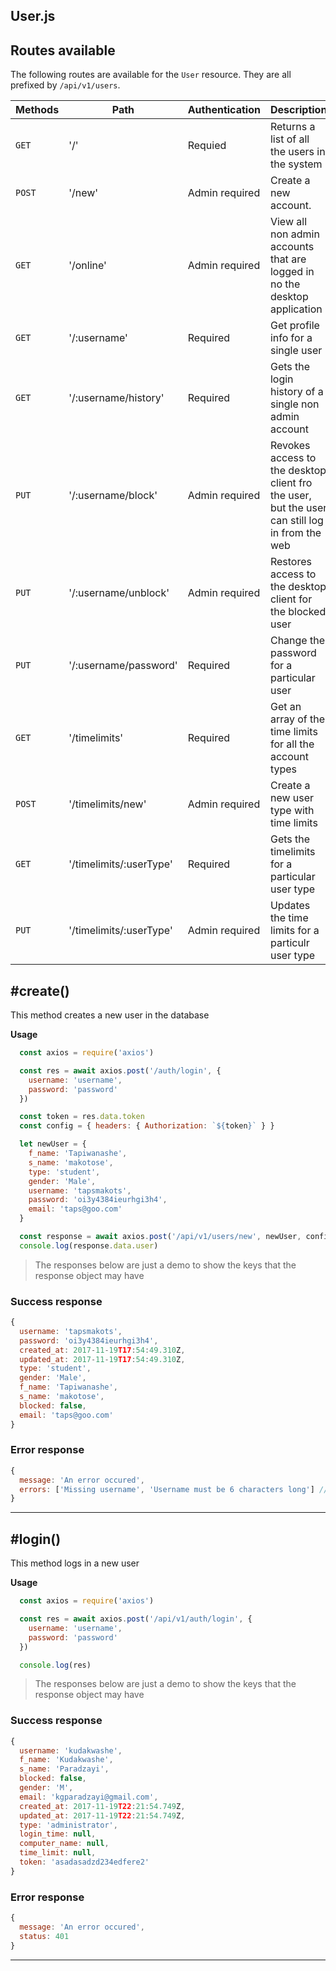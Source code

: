 ## User.js

## Routes available

The following routes are available for the ```User``` resource. They are all prefixed by ```/api/v1/users```.

| Methods | Path | Authentication | Description |
| --- | --- | --- | --- |
| `GET` | '/' | Requied | Returns a list of all the users in the system |
| `POST` | '/new' | Admin required | Create a new account. |
| `GET` | '/online' | Admin required | View all non admin accounts that are logged in no the desktop application |
| `GET` | '/:username' | Required | Get profile info for a single user |
| `GET` | '/:username/history' | Required | Gets the login history of a single non admin account |
| `PUT` | '/:username/block' | Admin required | Revokes access to the desktop client fro the user, but the user can still log in from the web |
| `PUT` | '/:username/unblock' | Admin required | Restores access to the desktop client for the blocked user |
| `PUT` | '/:username/password' | Required | Change the password for a particular user |
| `GET` | '/timelimits' | Required | Get an array of the time limits for all the account types |
| `POST` | '/timelimits/new' | Admin required | Create a new user type with time limits |
| `GET` | '/timelimits/:userType' | Required | Gets the timelimits for a particular user type |
| `PUT` | '/timelimits/:userType' | Admin required | Updates the time limits for a particulr user type |


## #create()

This method creates a new user in the database

**Usage**
```javascript
  const axios = require('axios')

  const res = await axios.post('/auth/login', {
    username: 'username',
    password: 'password'
  })

  const token = res.data.token
  const config = { headers: { Authorization: `${token}` } }

  let newUser = {
    f_name: 'Tapiwanashe',
    s_name: 'makotose',
    type: 'student',
    gender: 'Male',
    username: 'tapsmakots',
    password: 'oi3y4384ieurhgi3h4',
    email: 'taps@goo.com'
  }

  const response = await axios.post('/api/v1/users/new', newUser, config)
  console.log(response.data.user)
```

> The responses below are just a demo to show the keys that the response object may have 
### Success response

```js
{
  username: 'tapsmakots',
  password: 'oi3y4384ieurhgi3h4',
  created_at: 2017-11-19T17:54:49.310Z,
  updated_at: 2017-11-19T17:54:49.310Z,
  type: 'student',
  gender: 'Male',
  f_name: 'Tapiwanashe',
  s_name: 'makotose',
  blocked: false,
  email: 'taps@goo.com'
}
```

### Error response

```js
{
  message: 'An error occured',
  errors: ['Missing username', 'Username must be 6 characters long'] // in the case of invalid input
}
```
---
## #login()

This method logs in a new user

**Usage**
```javascript
  const axios = require('axios')

  const res = await axios.post('/api/v1/auth/login', {
    username: 'username',
    password: 'password'
  })

  console.log(res)
```

> The responses below are just a demo to show the keys that the response object may have 
### Success response

```js
{
  username: 'kudakwashe',
  f_name: 'Kudakwashe',
  s_name: 'Paradzayi',
  blocked: false,
  gender: 'M',
  email: 'kgparadzayi@gmail.com',
  created_at: 2017-11-19T22:21:54.749Z,
  updated_at: 2017-11-19T22:21:54.749Z,
  type: 'administrator',
  login_time: null,
  computer_name: null,
  time_limit: null,
  token: 'asadasadzd234edfere2'
}
```

### Error response

```js
{
  message: 'An error occured',
  status: 401
}
```
---